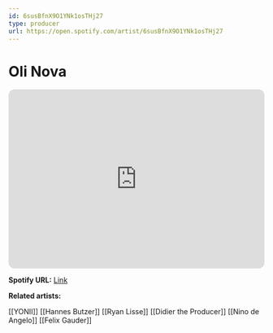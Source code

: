 ```yaml
---
id: 6susBfnX9O1YNk1osTHj27
type: producer
url: https://open.spotify.com/artist/6susBfnX9O1YNk1osTHj27
---
```

# Oli Nova

<iframe style="border-radius:12px" src="https://open.spotify.com/embed/artist/6susBfnX9O1YNk1osTHj27" width="100%" height="352" frameBorder="0" allowfullscreen="" allow="autoplay; clipboard-write; encrypted-media; fullscreen; picture-in-picture" loading="lazy"></iframe>

**Spotify URL:** [Link](https://open.spotify.com/artist/6susBfnX9O1YNk1osTHj27)

**Related artists:**

[[YONII]]
[[Hannes Butzer]]
[[Ryan Lisse]]
[[Didier the Producer]]
[[Nino de Angelo]]
[[Felix Gauder]]
